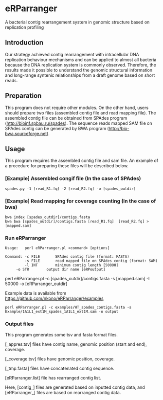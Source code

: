 # eRParranger
A bacterial contig rearrangement system in genomic structure based on replication profiling

## Introduction 
Our strategy achieved contig rearrangement with intracellular DNA replication behaviour mechanisms and can be applied to almost all bacteria because the DNA replication system is commonly observed. Therefore, the results made it possible to understand the genomic structural information and long-range syntenic relationships from a draft genome based on short reads.

## Preparation
This program does not require other modules. On the other hand, users should prepare two files (assembled contig file and read mapping file).
The assembled contig file can be obtained from SPAdes program (http://bioinf.spbau.ru/spades).
The sequence reads mapped SAM file on SPAdes contig can be generated by BWA program (http://bio-bwa.sourceforge.net).

## Usage
This program requires the assembled contig file and sam file.
An example of a procedure for preparing these files will be described below.

### [Example] Assembled congif file (In the case of SPAdes)
```
spades.py -1 [read_R1.fq] -2 [read_R2.fq] -o [spades_outdir]
```
### [Example] Read mapping for coverage counting (In the case of bwa)
```
bwa index [spades_outdir]/contigs.fasta
bwa bwa [spades_outdir]/contigs.fasta [read_R1.fq]  [read_R2.fq] > [mapped.sam]
```
### Run eRParranger
```
Usage:   perl eRParranger.pl <command> [options]

Command: -c FILE       SPAdes contig file (format: FASTA)
         -s FILE       read mapped file on SPAdes contig (format: SAM)
         -l INT        minimum contig length [50000]
	 -o STR        output dir name [eRPoutput]
```

perl eRParranger.pl -c [spades_outdir]/contigs.fasta -s [mapped.sam] -l 50000 -o [eRParranger_outdir]


Example data is available from https://github.com/nkono/eRParranger/examples

```
perl eRParranger.pl -c examples/WT_spades_contigs.fasta -s Example/1A1L1_ext1M_spades_1A1L1_ext1M.sam -o output
```


### Output files
This program generates some tsv and fasta format files.

[_appres.tsv] files have contig name, genomic position (start and end), coverage.

[_coverage.tsv] files have genomic position, coverage.

[_tmp.fasta] files have concatenated contig sequence.

[eRParranger.list] file has rearranged contig list.

Here, [contig_] files are generated based on inputted contig data, and [eRParranger_] files are based on rearranged contig data.




